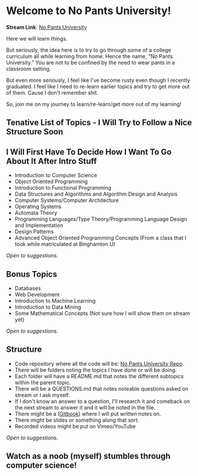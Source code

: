 # Welcome to No Pants University!

**Stream Link**: [No Pants University](https://www.livecoding.tv/benevolently/)

Here we will learn things. 

But seriously, the idea here is to try to go through some of a college curriculum all while learning from home. 
Hence the name, "No Pants University." You are not to be confined by the need to wear pants in a classroom setting.

But even more seriously, I feel like I've become rusty even though I recently graduated. 
I feel like I need to re-learn earlier topics and try to get more out of them.
Cause I don't remember shit.

So, join me on my journey to learn/re-learn/get more out of my learning!

## Tenative List of Topics - I Will Try to Follow a Nice Structure Soon
## I Will First Have To Decide How I Want To Go About It After Intro Stuff

* Introduction to Computer Science
* Object Oriented Programming
* Introduction to Functional Programming
* Data Structures and Algorithms and Algorithm Design and Analysis
* Computer Systems/Computer Architecture
* Operating Systems
* Automata Theory
* Programming Languages/Type Theory/Programming Language Design and Implementation
* Design Patterns
* Advanced Object Oriented Programming Concepts (From a class that I took while matriculated at Binghamton U)


*Open to suggestions.*

## Bonus Topics

* Databases
* Web Development
* Introduction to Machine Learning
* Introduction to Data Mining
* Some Mathematical Concepts (Not sure how I will show them on stream yet)

*Open to suggestions.*

## Structure

* Code repository where all the code will be: [No Pants University Repo](https://github.com/Ben-Evolently/No-Pants-University/)
* There will be folders noting the topics I have done or will be doing. 
* Each folder will have a README.md that notes the different subtopics within the parent topic.
* There will be a QUESTIONS.md that notes noteable questions asked on stream or I ask myself.
* If I don't know an answer to a question, I'll research it and comeback on the next stream to answer it and it will be noted in the file.
* There might be a ([Gitbook](https://www.gitbook.com/)) where I will put written notes on.
* There might be slides or something along that sort. 
* Recorded videos might be put on Vimeo/YouTube

*Open to suggestions.*

## Watch as a noob (myself) stumbles through computer science!







